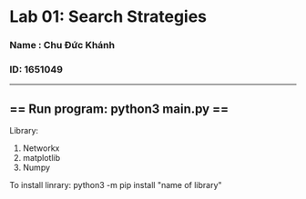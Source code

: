 # Lab 01: Search Strategies 

### Name : Chu Đức Khánh 
### ID: 1651049 
---
== Run program: python3 main.py ==
---

Library:
1. Networkx 
2. matplotlib
3. Numpy

To install linrary: python3 -m pip install "name of library"
